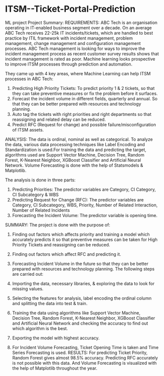 # ITSM--Ticket-Portal-Prediction
ML project
Project Summary:
REQUIREMENTS:
ABC Tech is an organisation operating in IT-enabled business segment over a decade. On an average ABC Tech receives 22-25k IT incidents/tickets, which are handled to best practice by ITIL framework with incident management, problem management, change management and configuration management processes. ABC Tech management is looking for ways to improve the incident management process as recent customer survey results shows that incident management is rated as poor. Machine learning looks prospective to improve ITSM processes through prediction and automation.

They came up with 4 key areas, where Machine Learning can help ITSM processes in ABC Tech:

1. Predicting High Priority Tickets: To predict priority 1 & 2 tickets, so that they can take preventive measures or fix the problem before it surfaces.
2. Forecast the incident volume in different fields, quarterly and annual. So that they can be better prepared with resources and technology planning.
3. Auto tag the tickets with right priorities and right departments so that reassigning and related delay can be reduced.
4. Predict RFC (Request for change) and possible failure/misconfiguration of ITSM assets.

ANALYSIS:
The data is ordinal, nominal as well as categorical. To analyze the data, various data processing techniques like Label Encoding and Standardization is used.For training the data and predicting the target, algorithms used are Support Vector Machine, Decision Tree, Random Forest, K-Nearest Neighbor, XGBoost Classifier and Artificial Neural Network. Volume Forecasting is done with the help of Statsmodels & Matplotlib.

The analysis is done in three parts:

1.  Predicting Priorities: The predictor variables are Category, CI Category, CI Subcategory & WBS
2.  Predicting Request for Change (RFC): The predictor variables are Category, CI Subcategory, WBS, Priority, Number of Related Interaction, Number of Related Incidents
3.  Forecasting the Incident Volume: The predictor variable is opening time.

SUMMARY:
The project is done with the purpose of:

1.  Finding out factors which affects priority and training a model which accurately predicts it so that preventive measures can be taken for High Priority Tickets and               reassigning can be reduced.
2.  Finding out factors which affect RFC and predicting it.
3.  Forecasting Incident Volume in the future so that they can be better prepared with resources and technology planning.
The following steps are carried out:

1. Importing the data, necessary libraries, & exploring the data to look for missing values.
2. Selecting the features for analysis, label encoding the ordinal column and splitting the data into test & train.
3. Training the data using algorithms like Support Vector Machine, Decision Tree, Random Forest, K-Nearest Neighbor, XGBoost Classifier and Artificial Neural Network and            checking the accuracy to find out which algorithm is the best.
4. Exporting the model with highest accuracy.
5. For Incident Volume Forecasting, Ticket Opening Time is taken and Time Series Forecasting is used.
RESULTS:
For predicting Ticket Priority, Random Forest gives almost 98.5% accuracy. Predicting RFC accurately is not possible with this data. And Volume Forecasting is visualized with the help of Matplotlib throughout the year.
